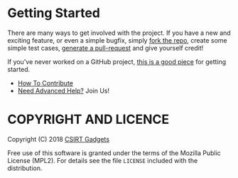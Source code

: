 # Getting Started

There are many ways to get involved with the project. If you have a new and exciting feature, or even a simple bugfix, simply [fork the repo](https://help.github.com/articles/fork-a-repo), create some simple test cases, [generate a pull-request](https://help.github.com/articles/using-pull-requests) and give yourself credit!

If you've never worked on a GitHub project, [this is a good piece](https://guides.github.com/activities/contributing-to-open-source) for getting started.

* [How To Contribute](contributing.md)  
* [Need Advanced Help?](https://csirtg.io/support) Join Us!
 

# COPYRIGHT AND LICENCE

Copyright (C) 2018 [CSIRT Gadgets](http://csirtgadgets.com)

Free use of this software is granted under the terms of the Mozilla Public License (MPL2). For details see the file `LICENSE` included with the distribution.
